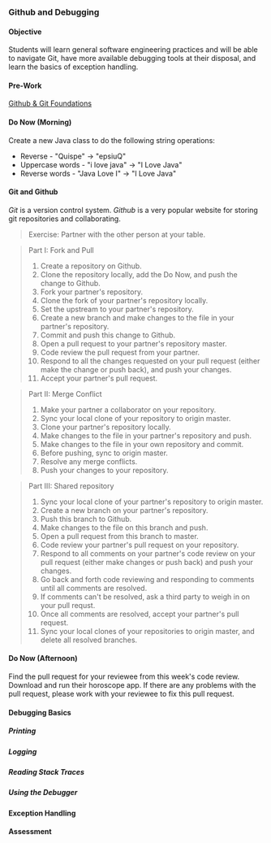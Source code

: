 ### Github and Debugging

#### Objective
Students will learn general software engineering practices and will be able
to navigate Git, have more available debugging tools at their disposal,
and learn the basics of exception handling. 

#### Pre-Work

[Github & Git Foundations](https://www.youtube.com/playlist?list=PLg7s6cbtAD15G8lNyoaYDuKZSKyJrgwB-)

#### Do Now (Morning)

Create a new Java class to do the following string operations:
* Reverse - "Quispe" -> "epsiuQ"
* Uppercase words - "i love java" -> "I Love Java"
* Reverse words - "Java Love I" -> "I Love Java"

#### Git and Github

*Git* is a version control system. *Github* is a very popular website for storing git repositories and collaborating.

> Exercise: Partner with the other person at your table.

> Part I: Fork and Pull
> 1. Create a repository on Github.
> 1. Clone the repository locally, add the Do Now, and push the change to Github.
> 1. Fork your partner's repository.
> 1. Clone the fork of your partner's repository locally.
> 1. Set the upstream to your partner's repository.
> 1. Create a new branch and make changes to the file in your partner's repository.
> 1. Commit and push this change to Github.
> 1. Open a pull request to your partner's repository master.
> 1. Code review the pull request from your partner.
> 1. Respond to all the changes requested on your pull request (either make the change or push back), and push your changes.
> 1. Accept your partner's pull request.

> Part II: Merge Conflict
> 1. Make your partner a collaborator on your repository.
> 1. Sync your local clone of your repository to origin master.
> 1. Clone your partner's repository locally.
> 1. Make changes to the file in your partner's repository and push.
> 1. Make changes to the file in your own repository and commit.
> 1. Before pushing, sync to origin master.
> 1. Resolve any merge conflicts.
> 1. Push your changes to your repository.

> Part III: Shared repository
> 1. Sync your local clone of your partner's repository to origin master.
> 1. Create a new branch on your partner's repository.
> 1. Push this branch to Github.
> 1. Make changes to the file on this branch and push.
> 1. Open a pull request from this branch to master.
> 1. Code review your partner's pull request on your repository.
> 1. Respond to all comments on your partner's code review on your pull request (either make changes or push back) and push your changes.
> 1. Go back and forth code reviewing and responding to comments until all comments are resolved.
> 1. If comments can't be resolved, ask a third party to weigh in on your pull requst.
> 1. Once all comments are resolved, accept your partner's pull request.
> 1. Sync your local clones of your repositories to origin master, and delete all resolved branches.

#### Do Now (Afternoon)

Find the pull request for your reviewee from this week's code review. Download and run their horoscope app. If there are any problems with the pull request, please work with your reviewee to fix this pull request. 

#### Debugging Basics

##### Printing

##### Logging

##### Reading Stack Traces

##### Using the Debugger

#### Exception Handling

#### Assessment


